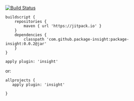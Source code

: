 [![Build Status](https://travis-ci.org/westonal/package-insight.svg?branch=master)](https://travis-ci.org/westonal/package-insight)

```
buildscript {
    repositories {
        maven { url 'https://jitpack.io' }
    }
    dependencies {
        classpath 'com.github.package-insight:package-insight:0.0.2@jar'
    }
}

apply plugin: 'insight'
```
or:
```
allprojects {
   apply plugin: 'insight'

}
```

